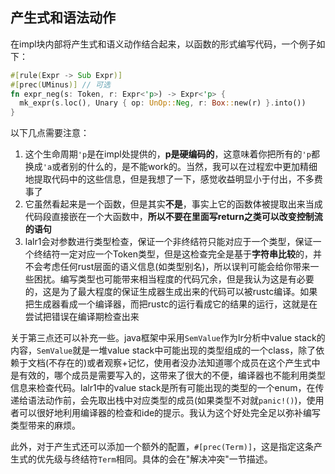 ## 产生式和语法动作

在impl块内部将产生式和语义动作结合起来，以函数的形式编写代码，一个例子如下：

```rust
#[rule(Expr -> Sub Expr)]
#[prec(UMinus)] // 可选
fn expr_neg(s: Token, r: Expr<'p>) -> Expr<'p> {
  mk_expr(s.loc(), Unary { op: UnOp::Neg, r: Box::new(r) }.into())
}
```

以下几点需要注意：

1. 这个生命周期`'p`是在impl处提供的，**p是硬编码的**，这意味着你把所有的`'p`都换成`'a`或者别的什么的，是不能work的。当然，我可以在过程宏中更加精细地提取代码中的这些信息，但是我想了一下，感觉收益明显小于付出，不多费事了
2. 它虽然看起来是一个函数，但是其实**不是**，事实上它的函数体被提取出来当成代码段直接嵌在一个大函数中，**所以不要在里面写return之类可以改变控制流的语句**
3. lalr1会对参数进行类型检查，保证一个非终结符只能对应于一个类型，保证一个终结符一定对应一个Token类型，但是这检查完全是基于**字符串比较**的，并不会考虑任何rust层面的语义信息(如类型别名)，所以误判可能会给你带来一些困扰。编写类型也可能带来相当程度的代码冗余，但是我认为这是有必要的，这是为了最大程度的保证生成器生成出来的代码可以被rustc编译。如果把生成器看成一个编译器，而把rustc的运行看成它的结果的运行，这就是在尝试把错误在编译期检查出来

关于第三点还可以补充一些。java框架中采用`SemValue`作为lr分析中value stack的内容，`SemValue`就是一堆value stack中可能出现的类型组成的一个class，除了依赖于文档(不存在的)或者观察+记忆，使用者没办法知道哪个成员在这个产生式中是有效的，哪个成员是需要写入的，这带来了很大的不便，编译器也不能利用类型信息来检查代码。lalr1中的value stack是所有可能出现的类型的一个enum，在传递给语法动作前，会先取出栈中对应类型的成员(如果类型不对就`panic!()`)，使用者可以很好地利用编译器的检查和ide的提示。我认为这个好处完全足以弥补编写类型带来的麻烦。

此外，对于产生式还可以添加一个额外的配置，`#[prec(Term)]`，这是指定这条产生式的优先级与终结符`Term`相同。具体的会在"解决冲突"一节描述。
